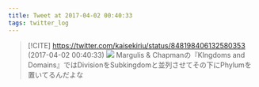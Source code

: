 ```yaml
---
title: Tweet at 2017-04-02 00:40:33
tags: twitter_log
---
```


> [!CITE] https://twitter.com/kaisekiriu/status/848198406132580353 (2017-04-02 00:40:33)
> ![](https://twitter.com/kaisekiriu/status/848198406132580353)
> Margulis &amp; Chapmanの『KIngdoms and Domains』ではDivisionをSubkingdomと並列させてその下にPhylumを置いてるんだよな
